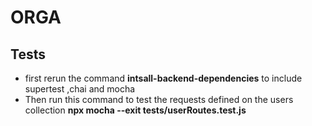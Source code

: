 # ORGA
## Tests
* first rerun the command **intsall-backend-dependencies** to include supertest ,chai and mocha
* Then run this command to test the requests defined on the users collection
 **npx mocha --exit tests/userRoutes.test.js**
